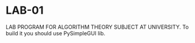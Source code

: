 # LAB-01
LAB PROGRAM FOR ALGORITHM THEORY SUBJECT AT UNIVERSITY.
To build it you should use PySimpleGUI lib.
